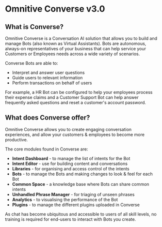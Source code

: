# Omnitive Converse v3.0

## **What is Converse?**

Omnitive Converse is a Conversation AI solution that allows you to build and manage Bots \(also known as Virtual Assistants\). Bots are autonomous, always-on representatives of your business that can help service your Customers or Employees needs across a wide variety of scenarios. 

Converse Bots are able to:

* Interpret and answer user questions
* Guide users to relevant information
* Perform transactions on behalf of users

For example, a HR Bot can be configured to help your employees process their expense claims and a Customer Support Bot can help answer frequently asked questions and reset a customer's account password.

## **What does Converse offer?**

Omnitive Converse allows you to create engaging conversation experiences, and allow your customers & employees to become more productive. 

The core modules found in Converse are:

* **Intent Dashboard** - to manage the list of intents for the Bot
* **Intent Editor** - use for building content and conversations 
* **Libraries** - for organising and access control of the intents
* **Bots** - to manage the Bots and making changes to look & feel for each Bot 
* **Common Space** - a knowledge base where Bots can share common intents
* **Unhandled Phrase Manager** - for triaging of unseen phrases 
* **Analytics** - to visualising the performance of the Bot
* **Plugins** - to manage the different plugins uploaded in Converse

As chat has become ubiquitous and accessible to users of all skill levels, no training is required for end-users to interact with Bots you create.

